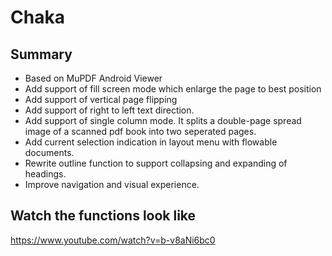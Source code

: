# Chaka
## Summary
- Based on MuPDF Android Viewer
- Add support of fill screen mode which enlarge the page to best position
- Add support of vertical page flipping
- Add support of right to left text direction.
- Add support of single column mode. It splits a double-page spread image of a scanned pdf book into two seperated pages.
- Add current selection indication in layout menu with flowable documents.
- Rewrite outline function to support collapsing and expanding of headings.
- Improve navigation and visual experience.

## Watch the functions look like
<a src="https://www.youtube.com/watch?v=b-v8aNi6bc0">https://www.youtube.com/watch?v=b-v8aNi6bc0</a>
